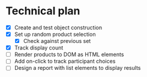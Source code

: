 # Technical plan

- [x] Create and test object construction
- [x] Set up random product selection
  - [x] Check against previous set
- [x] Track display count
- [ ] Render products to DOM as HTML elements
- [ ] Add on-click to track participant choices
- [ ] Design a report with list elements to display results
